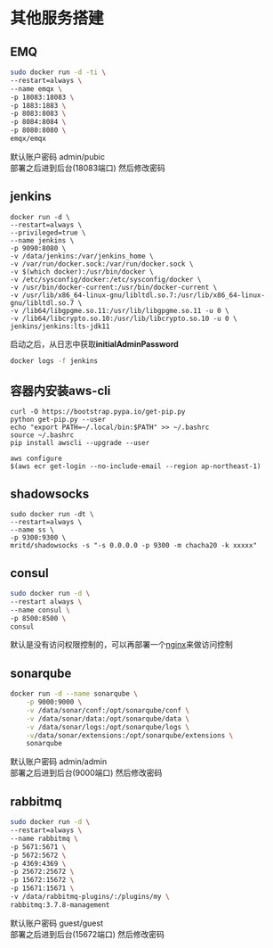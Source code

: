 # 其他服务搭建

## EMQ

```sh
sudo docker run -d -ti \
--restart=always \
--name emqx \
-p 18083:18083 \
-p 1883:1883 \
-p 8083:8083 \
-p 8084:8084 \
-p 8080:8080 \
emqx/emqx
```

默认账户密码 admin/pubic  
部署之后进到后台(18083端口) 然后修改密码


## jenkins

```
docker run -d \
--restart=always \
--privileged=true \
--name jenkins \
-p 9090:8080 \
-v /data/jenkins:/var/jenkins_home \
-v /var/run/docker.sock:/var/run/docker.sock \
-v $(which docker):/usr/bin/docker \
-v /etc/sysconfig/docker:/etc/sysconfig/docker \
-v /usr/bin/docker-current:/usr/bin/docker-current \
-v /usr/lib/x86_64-linux-gnu/libltdl.so.7:/usr/lib/x86_64-linux-gnu/libltdl.so.7 \
-v /lib64/libgpgme.so.11:/usr/lib/libgpgme.so.11 -u 0 \
-v /lib64/libcrypto.so.10:/usr/lib/libcrypto.so.10 -u 0 \
jenkins/jenkins:lts-jdk11
```

启动之后，从日志中获取**initialAdminPassword**

```sh
docker logs -f jenkins
```

## 容器内安装aws-cli

```
curl -O https://bootstrap.pypa.io/get-pip.py
python get-pip.py --user
echo "export PATH=~/.local/bin:$PATH" >> ~/.bashrc
source ~/.bashrc
pip install awscli --upgrade --user

aws configure
$(aws ecr get-login --no-include-email --region ap-northeast-1)
```

## shadowsocks

```
sudo docker run -dt \
--restart=always \
--name ss \
-p 9300:9300 \
mritd/shadowsocks -s "-s 0.0.0.0 -p 9300 -m chacha20 -k xxxxx"
```

## consul

```sh
sudo docker run -d \
--restart always \
--name consul \
-p 8500:8500 \
consul
```

默认是没有访问权限控制的，可以再部署一个[nginx](nginx.md)来做访问控制

## sonarqube

```sh
docker run -d --name sonarqube \
    -p 9000:9000 \
    -v /data/sonar/conf:/opt/sonarqube/conf \
    -v /data/sonar/data:/opt/sonarqube/data \
    -v /data/sonar/logs:/opt/sonarqube/logs \
    -v/data/sonar/extensions:/opt/sonarqube/extensions \
    sonarqube
```

默认账户密码 admin/admin  
部署之后进到后台(9000端口) 然后修改密码

## rabbitmq

```sh
sudo docker run -d \
--restart=always \
--name rabbitmq \
-p 5671:5671 \
-p 5672:5672 \
-p 4369:4369 \
-p 25672:25672 \
-p 15672:15672 \
-p 15671:15671 \
-v /data/rabbitmq-plugins/:/plugins/my \
rabbitmq:3.7.8-management
```

默认账户密码 guest/guest  
部署之后进到后台(15672端口) 然后修改密码